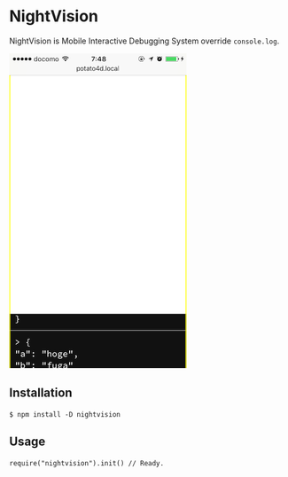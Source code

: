 # NightVision

NightVision is Mobile Interactive Debugging System override `console.log`.

![Image](screenshot.png)

## Installation

```
$ npm install -D nightvision
```

## Usage

```
require("nightvision").init() // Ready.
```
